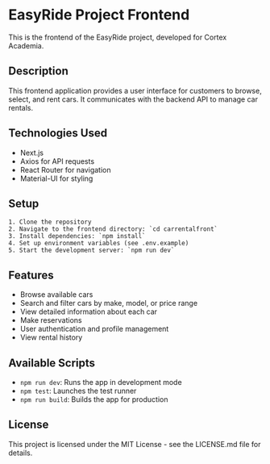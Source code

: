 # EasyRide Project Frontend

This is the frontend of the EasyRide project, developed for Cortex Academia.

## Description

This frontend application provides a user interface for customers to browse, select, and rent cars. It communicates with the backend API to manage car rentals.

## Technologies Used

- Next.js
- Axios for API requests
- React Router for navigation
- Material-UI for styling

## Setup

    1. Clone the repository
    2. Navigate to the frontend directory: `cd carrentalfront`
    3. Install dependencies: `npm install`
    4. Set up environment variables (see .env.example)
    5. Start the development server: `npm run dev`

## Features

- Browse available cars
- Search and filter cars by make, model, or price range
- View detailed information about each car
- Make reservations
- User authentication and profile management
- View rental history


## Available Scripts

- `npm run dev`: Runs the app in development mode
- `npm test`: Launches the test runner
- `npm run build`: Builds the app for production

## License

This project is licensed under the MIT License - see the LICENSE.md file for details.
